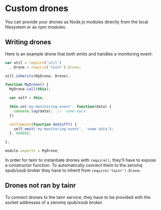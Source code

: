 # Custom drones

You can provide your drones as Node.js modules directly from the local filesystem or as npm modules.

## Writing drones

Here is an example drone that both emits and handles a monitoring event:

```js
var util = require('util')
  , Drone = require('tainr').Drone;

util.inherits(MyDrone, Drone);

function MyDrone() {
  MyDrone.call(this);

  var self = this;

  this.on('my-monitoring-event', function(data) {
    console.log(data);  // 'some-data'
  })

  setTimeout(function doStuff() {
    self.emit('my-monitoring-event', 'some data');
  }, 60000);

};

module.exports = MyDrone;
```

In order for tainr to instantiate drones with ```require()```, they'll have to expose a constructor function. To automatically connect them to the zeromq xpub/xsub broker they have to inherit from ```require('tainr').Drone```.

## Drones not ran by tainr

To connect drones to the tainr service, they have to be provided with the socket addresses of a zeromq xpub/xsub broker.